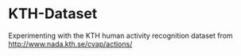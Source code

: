 # KTH-Dataset
Experimenting with the KTH human activity recognition dataset from http://www.nada.kth.se/cvap/actions/
